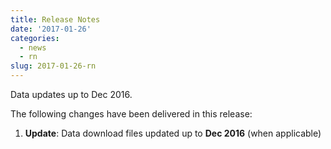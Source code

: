 ```yaml
---
title: Release Notes
date: '2017-01-26'
categories:
  - news
  - rn
slug: 2017-01-26-rn
---
```


Data updates up to Dec 2016.

The following changes have been delivered in this release:

1. **Update**: Data download files updated up to **Dec 2016** (when applicable)
